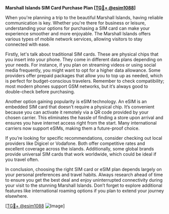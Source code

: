 **Marshall Islands SIM Card Purchase Plan [[TG💪+ @esim1088](https://t.me/s/esim1088)]**

When you're planning a trip to the beautiful Marshall Islands, having reliable communication is key. Whether you're there for business or leisure, understanding your options for purchasing a SIM card can make your experience smoother and more enjoyable. The Marshall Islands offers various types of mobile network services, allowing visitors to stay connected with ease.

Firstly, let's talk about traditional SIM cards. These are physical chips that you insert into your phone. They come in different data plans depending on your needs. For instance, if you plan on streaming videos or using social media frequently, you might want to opt for a higher data allowance. Some providers offer prepaid packages that allow you to top up as needed, which is perfect for budget-conscious travelers. Remember to check compatibility; most modern phones support GSM networks, but it’s always good to double-check before purchasing.

Another option gaining popularity is eSIM technology. An eSIM is an embedded SIM card that doesn’t require a physical chip. It’s convenient because you can activate it remotely via a QR code provided by your chosen carrier. This eliminates the hassle of finding a store upon arrival and ensures you have internet access right from the start. Many international carriers now support eSIMs, making them a future-proof choice.

If you’re looking for specific recommendations, consider checking out local providers like Digicel or Vodafone. Both offer competitive rates and excellent coverage across the islands. Additionally, some global brands provide universal SIM cards that work worldwide, which could be ideal if you travel often.

In conclusion, choosing the right SIM card or eSIM plan depends largely on your personal preferences and travel habits. Always research ahead of time to ensure you get the best deal and enjoy uninterrupted connectivity during your visit to the stunning Marshall Islands. Don’t forget to explore additional features like international roaming options if you plan to extend your journey elsewhere.

[[TG💪+ @esim1088](https://t.me/s/esim1088) ![Image](https://i.postimg.cc/Y0z9fWf4/image.png)]